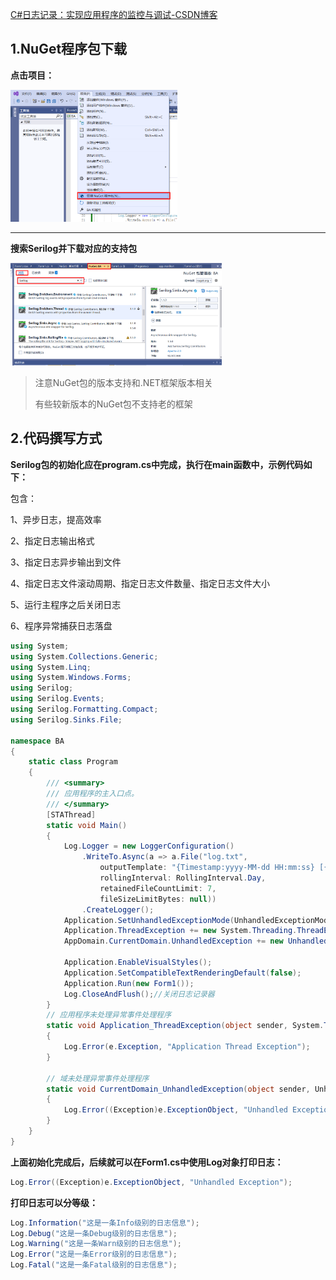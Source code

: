 [C#日志记录：实现应用程序的监控与调试-CSDN博客](https://blog.csdn.net/qq_35320456/article/details/136497822)

## 1.NuGet程序包下载

**点击项目：**

<img src="../../6.图片/image-20240429171719287.png" alt="image-20240429171719287" style="zoom:33%;" />

****

**搜索Serilog并下载对应的支持包**

<img src="../../6.图片/image-20240429171749192.png" alt="image-20240429171749192" style="zoom:33%;" />

> 注意NuGet包的版本支持和.NET框架版本相关
>
> 有些较新版本的NuGet包不支持老的框架

## 2.代码撰写方式

**Serilog包的初始化应在program.cs中完成，执行在main函数中，示例代码如下：**

包含：

1、异步日志，提高效率

2、指定日志输出格式

3、指定日志异步输出到文件

4、指定日志文件滚动周期、指定日志文件数量、指定日志文件大小

5、运行主程序之后关闭日志

6、程序异常捕获日志落盘

```c#
using System;
using System.Collections.Generic;
using System.Linq;
using System.Windows.Forms;
using Serilog;
using Serilog.Events;
using Serilog.Formatting.Compact;
using Serilog.Sinks.File;

namespace BA
{
    static class Program
    {
        /// <summary>
        /// 应用程序的主入口点。
        /// </summary>
        [STAThread]
        static void Main()
        {
            Log.Logger = new LoggerConfiguration()
                .WriteTo.Async(a => a.File("log.txt",
                    outputTemplate: "{Timestamp:yyyy-MM-dd HH:mm:ss} [{Level:u3}] {Message:lj}{NewLine}{Exception}",
                    rollingInterval: RollingInterval.Day,
                    retainedFileCountLimit: 7,
                    fileSizeLimitBytes: null))
                .CreateLogger();
            Application.SetUnhandledExceptionMode(UnhandledExceptionMode.CatchException);
            Application.ThreadException += new System.Threading.ThreadExceptionEventHandler(Application_ThreadException);
            AppDomain.CurrentDomain.UnhandledException += new UnhandledExceptionEventHandler(CurrentDomain_UnhandledException);

            Application.EnableVisualStyles();
            Application.SetCompatibleTextRenderingDefault(false);
            Application.Run(new Form1());
            Log.CloseAndFlush();//关闭日志记录器
        }
        // 应用程序未处理异常事件处理程序
        static void Application_ThreadException(object sender, System.Threading.ThreadExceptionEventArgs e)
        {
            Log.Error(e.Exception, "Application Thread Exception");
        }

        // 域未处理异常事件处理程序
        static void CurrentDomain_UnhandledException(object sender, UnhandledExceptionEventArgs e)
        {
            Log.Error((Exception)e.ExceptionObject, "Unhandled Exception");
        }
    }
}

```

**上面初始化完成后，后续就可以在Form1.cs中使用Log对象打印日志：**

```c#
Log.Error((Exception)e.ExceptionObject, "Unhandled Exception");
```

**打印日志可以分等级：**

```c#
Log.Information("这是一条Info级别的日志信息");
Log.Debug("这是一条Debug级别的日志信息");
Log.Warning("这是一条Warn级别的日志信息");
Log.Error("这是一条Error级别的日志信息");
Log.Fatal("这是一条Fatal级别的日志信息");
```

